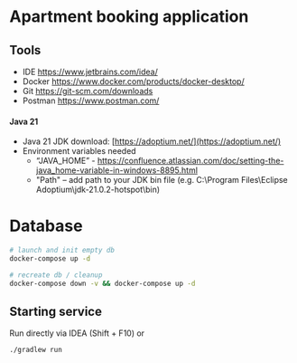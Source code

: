 # Apartment booking application

## Tools
* IDE https://www.jetbrains.com/idea/
* Docker https://www.docker.com/products/docker-desktop/
* Git https://git-scm.com/downloads
* Postman https://www.postman.com/

#### Java 21

- Java 21 JDK download: [https://adoptium.net/](https://adoptium.net/)
- Environment variables needed
    - “JAVA_HOME” - https://confluence.atlassian.com/doc/setting-the-java_home-variable-in-windows-8895.html
    - "Path" – add path to your JDK bin file (e.g. C:\Program Files\Eclipse Adoptium\jdk-21.0.2-hotspot\bin)

# Database

```bash
# launch and init empty db
docker-compose up -d
```

```bash
# recreate db / cleanup
docker-compose down -v && docker-compose up -d
```

## Starting service

Run directly via IDEA (Shift + F10) or

```bash
./gradlew run
```
